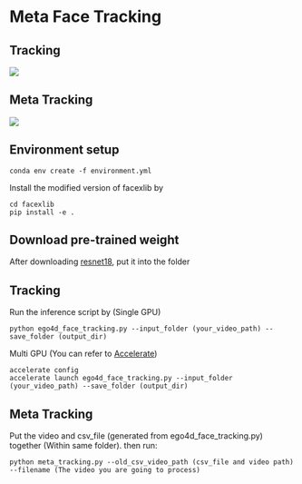 # Meta Face Tracking

## Tracking
![](avtdrvnfyh_tracking.gif)

## Meta Tracking
![](avtdrvnfyh_meta.gif)

## Environment setup
```
conda env create -f environment.yml
```

Install the modified version of facexlib by
```
cd facexlib
pip install -e .
```

## Download pre-trained weight
After downloading [resnet18](https://github.com/Jason-user/Meta_tracking/releases), put it into the folder


## Tracking
Run the inference script by (Single GPU)
```
python ego4d_face_tracking.py --input_folder (your_video_path) --save_folder (output_dir)
```
Multi GPU (You can refer to [Accelerate](https://huggingface.co/docs/accelerate/basic_tutorials/notebook))

```
accelerate config
accelerate launch ego4d_face_tracking.py --input_folder (your_video_path) --save_folder (output_dir)
```

## Meta Tracking
Put the video and csv_file (generated from ego4d_face_tracking.py) together (Within same folder).
then run:
```
python meta_tracking.py --old_csv_video_path (csv_file and video path) --filename (The video you are going to process)
```

